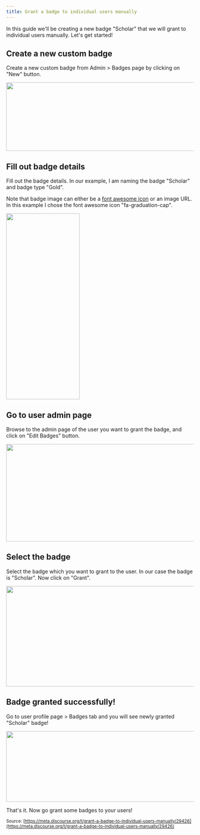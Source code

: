 ```yaml
---
title: Grant a badge to individual users manually
---
```


In this guide we'll be creating a new badge "Scholar" that we will grant to individual users manually. Let's get started!

## Create a new custom badge

Create a new custom badge from Admin > Badges page by clicking on "New" button.

<img src="//discourse-meta.s3-us-west-1.amazonaws.com/original/3X/f/4/f4065a75ae43f2a27f1d7ae88373b23b602f34d3.png" width="690" height="184"> 

## Fill out badge details

Fill out the badge details. In our example, I am naming the badge "Scholar" and badge type "Gold".

Note that badge image can either be a [font awesome icon](http://fortawesome.github.io/Font-Awesome/icons/) or an image URL. In this example I chose the font awesome icon "fa-graduation-cap".

<img src="//discourse-meta.s3-us-west-1.amazonaws.com/original/3X/7/1/71a43abbca4586936ed512b33277d1d64ad1ae0a.png" width="197" height="500"> 

## Go to user admin page

Browse to the admin page of the user you want to grant the badge, and click on "Edit Badges" button.

<img src="//discourse-meta.s3-us-west-1.amazonaws.com/original/3X/f/e/fe884914f8876bce776bbcf46b0e8510961fd9b6.png" width="690" height="262"> 

## Select the badge

Select the badge which you want to grant to the user. In our case the badge is "Scholar". Now click on "Grant".

<img src="//discourse-meta.s3-us-west-1.amazonaws.com/original/3X/f/8/f8140d40d0d619b6dc2b43248e2228a3eef5605c.png" width="690" height="270"> 

## Badge granted successfully!

Go to user profile page > Badges tab and you will see newly granted "Scholar" badge!

<img src="//discourse-meta.s3-us-west-1.amazonaws.com/original/3X/f/d/fd6393e15061190d3579d77cb497233eb6bc3125.png" width="690" height="190"> 

That's it. Now go grant some badges to your users!

<small class="documentation-source">Source: [https://meta.discourse.org/t/grant-a-badge-to-individual-users-manually/29426](https://meta.discourse.org/t/grant-a-badge-to-individual-users-manually/29426)</small>
